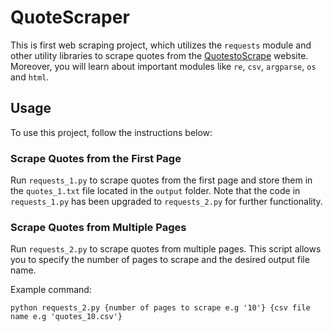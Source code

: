 # QuoteScraper

This is first web scraping project, which utilizes the `requests` module and other utility libraries to scrape quotes from the [QuotestoScrape](https://quotes.toscrape.com/) website. Moreover, you will learn about important modules like `re`, `csv`, `argparse`, `os` and `html`.

## Usage

To use this project, follow the instructions below:

### Scrape Quotes from the First Page

Run `requests_1.py` to scrape quotes from the first page and store them in the `quotes_1.txt` file located in the `output` folder. Note that the code in `requests_1.py` has been upgraded to `requests_2.py` for further functionality.

### Scrape Quotes from Multiple Pages

Run `requests_2.py` to scrape quotes from multiple pages. This script allows you to specify the number of pages to scrape and the desired output file name.

Example command:

```
python requests_2.py {number of pages to scrape e.g '10'} {csv file name e.g 'quotes_10.csv'}
```

